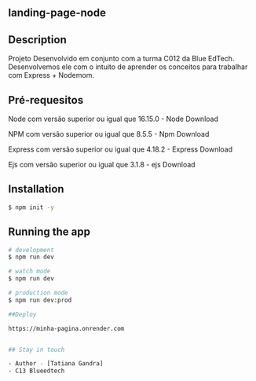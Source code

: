 ## landing-page-node

## Description
Projeto Desenvolvido em conjunto com a turma C012 da Blue EdTech. Desenvolvemos ele com o intuito de aprender os conceitos para trabalhar com Express + Nodemom.


## Pré-requesitos

Node com versão superior ou igual que 16.15.0 - Node Download

NPM com versão superior ou igual que 8.5.5 - Npm Download

Express com versão superior ou igual que 4.18.2 - Express Download

Ejs com versão superior ou igual que 3.1.8 - ejs Download

## Installation

```bash
$ npm init -y
```

## Running the app

```bash
# development
$ npm run dev

# watch mode
$ npm run dev

# production mode
$ npm run dev:prod

##Deploy

https://minha-pagina.onrender.com


## Stay in touch

- Author - [Tatiana Gandra]
- C13 Blueedtech
